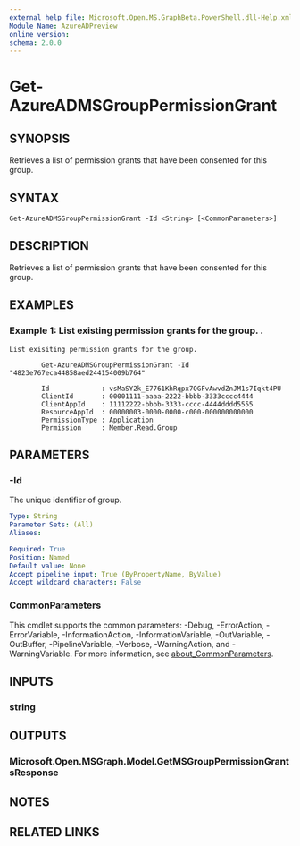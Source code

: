 ```yaml
---
external help file: Microsoft.Open.MS.GraphBeta.PowerShell.dll-Help.xml
Module Name: AzureADPreview
online version:
schema: 2.0.0
---
```


# Get-AzureADMSGroupPermissionGrant

## SYNOPSIS
Retrieves a list of permission grants that have been consented for this group.

## SYNTAX

```
Get-AzureADMSGroupPermissionGrant -Id <String> [<CommonParameters>]
```

## DESCRIPTION
Retrieves a list of permission grants that have been consented for this group.

## EXAMPLES

### Example 1: List existing permission grants for the group. .
```
List exisiting permission grants for the group.
		
		Get-AzureADMSGroupPermissionGrant -Id "4823e767eca44858aed244154009b764" 

		Id             : vsMaSY2k_E7761KhRqpx7OGFvAwvdZnJM1s7Iqkt4PU
		ClientId       : 00001111-aaaa-2222-bbbb-3333cccc4444
		ClientAppId    : 11112222-bbbb-3333-cccc-4444dddd5555
		ResourceAppId  : 00000003-0000-0000-c000-000000000000
		PermissionType : Application
		Permission     : Member.Read.Group
```

## PARAMETERS

### -Id
The unique identifier of group.

```yaml
Type: String
Parameter Sets: (All)
Aliases:

Required: True
Position: Named
Default value: None
Accept pipeline input: True (ByPropertyName, ByValue)
Accept wildcard characters: False
```

### CommonParameters
This cmdlet supports the common parameters: -Debug, -ErrorAction, -ErrorVariable, -InformationAction, -InformationVariable, -OutVariable, -OutBuffer, -PipelineVariable, -Verbose, -WarningAction, and -WarningVariable. For more information, see [about_CommonParameters](http://go.microsoft.com/fwlink/?LinkID=113216).

## INPUTS

### string
## OUTPUTS

### Microsoft.Open.MSGraph.Model.GetMSGroupPermissionGrantsResponse
## NOTES

## RELATED LINKS
